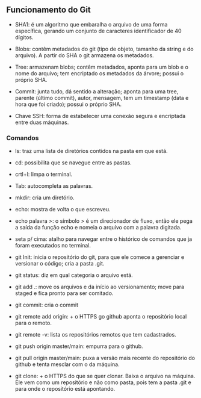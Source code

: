 ## Funcionamento do Git

-   SHA1: é um algoritmo que embaralha o arquivo de uma forma específica, gerando um conjunto de caracteres identificador de 40 dígitos.
    
-   Blobs: contêm metadados do git (tipo de objeto, tamanho da string e do arquivo). A partir do SHA o git armazena os metadados.
    
-   Tree: armazenam blobs; contêm metadados, aponta para um blob e o nome do arquivo; tem encriptado os metadados da árvore; possui o próprio SHA.
    
-   Commit: junta tudo, dá sentido a alteração; aponta para uma tree, parente (último commit), autor, mensagem, tem um timestamp (data e hora que foi criado); possui o próprio SHA.
    
-   Chave SSH: forma de estabelecer uma conexão segura e encriptada entre duas máquinas.
    

### Comandos

-   ls: traz uma lista de diretórios contidos na pasta em que está.
    
-   cd: possibilita que se navegue entre as pastas.
    
-   crtl+l: limpa o terminal.
    
-   Tab: autocompleta as palavras.
    
-   mkdir: cria um diretório.
    
-   echo: mostra de volta o que escreveu.

- echo palavra >: o símbolo > é um direcionador de fluxo, então ele pega a saída da função echo e nomeia o arquivo com a palavra digitada.
    
-   seta p/ cima: atalho para navegar entre o histórico de comandos que ja foram executados no terminal.
    
-   git Init: inicia o repositório do git, para que ele comece a gerenciar e versionar o código; cria a pasta .git.
    
-   git status: diz em qual categoria o arquivo está.
    
-   git add .: move os arquivos e da início ao versionamento; move para staged e fica pronto para ser comitado. 
    
-   git commit: cria o commit
    
-   git remote add origin: + o HTTPS go github aponta o repositório local para o remoto.
    
-   git remote -v: lista os repositórios remotos que tem cadastrados.
    
-   git push origin master/main: empurra para o github.
    
-   git pull origin master/main: puxa a versão mais recente do repositório do github e tenta mesclar com o da máquina. 
    
-   git clone: + o HTTPS do que se quer clonar. Baixa o arquivo na máquina. Ele vem como um repositório e não como pasta, pois tem a pasta .git e para onde o repositório está apontando.